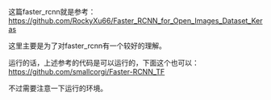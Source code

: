 这篇faster_rcnn就是参考：https://github.com/RockyXu66/Faster_RCNN_for_Open_Images_Dataset_Keras

这里主要是为了对faster_rcnn有一个较好的理解。

运行的话，上述参考的代码是可以运行的，下面这个也可以：https://github.com/smallcorgi/Faster-RCNN_TF

不过需要注意一下运行的环境。

